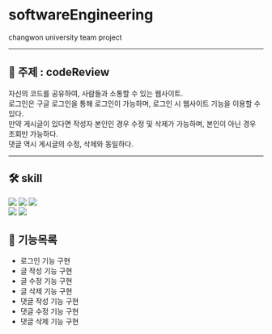 # softwareEngineering
changwon university team project

---

## 🚀 주제 : codeReview

자신의 코드를 공유하여, 사람들과 소통할 수 있는 웹사이트.  
로그인은 구글 로그인을 통해 로그인이 가능하며, 로그인 시 웹사이트 기능을 이용할 수 있다.  
만약 게시글이 있다면 작성자 본인인 경우 수정 및 삭제가 가능하며, 본인이 아닌 경우 조회만 가능하다.  
댓글 역시 게시글의 수정, 삭제와 동일하다.

---

## 🛠️ skill
<img src="https://img.shields.io/badge/mustache-FF9E0F?style=for-the-badge&logo=mustache&logoColor=white">
<img src="https://img.shields.io/badge/css-1572B6?style=for-the-badge&logo=css3&logoColor=white">
<img src="https://img.shields.io/badge/javascript-F7DF1E?style=for-the-badge&logo=javascript&logoColor=black">
<br>
<img src="https://img.shields.io/badge/springboot-6DB33F?style=for-the-badge&logo=springboot&logoColor=white">
<img src="https://img.shields.io/badge/java-007396?style=for-the-badge&logo=java&logoColor=white">


## 📜 기능목록

- 로그인 기능 구현
- 글 작성 기능 구현
- 글 수정 기능 구현
- 글 삭제 기능 구현
- 댓글 작성 기능 구현
- 댓글 수정 기능 구현
- 댓글 삭제 기능 구현